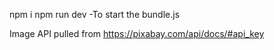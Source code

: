 npm i
npm run dev
-To start the bundle.js


Image API pulled from https://pixabay.com/api/docs/#api_key
